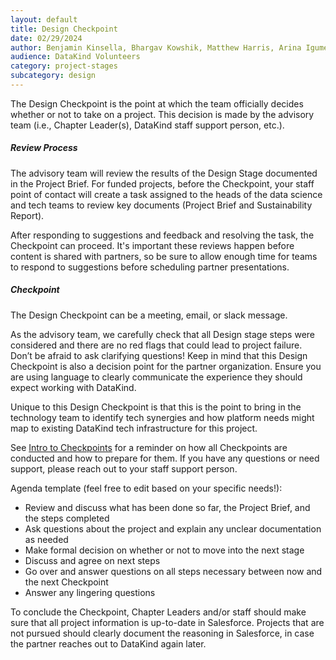 ```yaml
---
layout: default
title: Design Checkpoint
date: 02/29/2024
author: Benjamin Kinsella, Bhargav Kowshik, Matthew Harris, Arina Igumenshcheva, Michael Wegan
audience: DataKind Volunteers
category: project-stages
subcategory: design
---
```


The Design Checkpoint is the point at which the team officially decides whether or not to take on a project. This decision is made by the advisory team (i.e., Chapter Leader(s), DataKind staff support person, etc.). 


##### Review Process


The advisory team will review the results of the Design Stage documented in the Project Brief. For funded projects, before the Checkpoint, your staff point of contact will create a task assigned to the heads of the data science and tech teams to review key documents (Project Brief and Sustainability Report).


After responding to suggestions and feedback and resolving the task, the Checkpoint can proceed. It's important these reviews happen before content is shared with partners, so be sure to allow enough time for teams to respond to suggestions before scheduling partner presentations.


##### Checkpoint


The Design Checkpoint can be a meeting, email, or slack message. 


As the advisory team, we carefully check that all Design stage steps were considered and there are no red flags that could lead to project failure. Don’t be afraid to ask clarifying questions! Keep in mind that this Design Checkpoint is also a decision point for the partner organization. Ensure you are using language to clearly communicate the experience they should expect working with DataKind.


Unique to this Design Checkpoint is that this is the point to bring in the technology team to identify tech synergies and how platform needs might map to existing DataKind tech infrastructure for this project. 


See [Intro to Checkpoints](/project-stages/discovery/discovery_checkpoint) for a reminder on how all Checkpoints are conducted and how to prepare for them. If you have any questions or need support, please reach out to your staff support person.


Agenda template (feel free to edit based on your specific needs!):


* Review and discuss what has been done so far, the Project Brief, and the steps completed
* Ask questions about the project and explain any unclear documentation as needed
* Make formal decision on whether or not to move into the next stage
* Discuss and agree on next steps
* Go over and answer questions on all steps necessary between now and the next Checkpoint
* Answer any lingering questions


To conclude the Checkpoint, Chapter Leaders and/or staff should make sure that all project information is up\-to\-date in Salesforce. Projects that are not pursued should clearly document the reasoning in Salesforce, in case the partner reaches out to DataKind again later. 